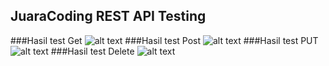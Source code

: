 ## JuaraCoding REST API Testing
###Hasil test Get
![alt text](GetList.png)
###Hasil test Post
![alt text](PostTambah.png)
###Hasil test PUT
![alt text](PutEdit.png)
###Hasil test Delete
![alt text](Delete.png)